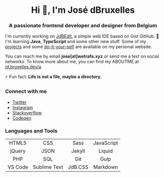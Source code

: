 <h1 align="center">Hi 👋, I'm José dBruxelles</h1>
<h3 align="center">A passionate frontend developer and designer from Belgium</h3>

I'm currently working on [JdBEdit](https://code.wetrafa.xyz), a simple web IDE based on Gist GitHub. 🌱 I'm learning **Java**, **TypeScript** and some other new stuff. Some of my [projects](https://jd.bruxelles.dev/projets) and some [do-it-your-self](https://jd.bruxelles.dev/w/) are available on my personal website.

You can reach me by email **jose[at]wetrafa.xyz** or send me a text on social networks. To know more about me, you can find my ABOUTME at [jd.bruxelles.dev/a](https://jd.bruxelles.dev/a)

⚡ Fun fact: **Life is not a file, maybe a directory.**

### Connect with me

- [Twitter](https://twitter.com/jdbruxelles)
- [Instagram](https://instagram.com/jdbruxelles)
- [Stackoverflow](https://stackoverflow.com/users/8335367)
- [Codepen](https://codepen.io/jdbio)

### Languages and Tools

|         |              |         |            |
|:-------:|:------------:|:-------:|:----------:|
| HTML5   | CSS          | Sass    | JavaScript |
| jQuery  | JSON         | Jekyll  | Liquid     |
| PHP     | SQL          | Git     | Gulp       |
| VS Code | Sublime Text | JdB.CSS | Markdown   |

<!-- ### My most used languages on GitHub

![Top Langs](https://github-readme-stats.vercel.app/api/top-langs/?username=jdbruxelles&layout=compact&hide_title=true) -->

<!-- ### Top languages over the 7 last days

![Wakatime-stats-light](https://wakatime.com/share/@jdbruxelles/169e4255-7a58-4155-95a0-cce5c2294782.png#gh-light-mode-only)
![Wakatime-stats-dark](https://wakatime.com/share/@jdbruxelles/942e0d2f-a6a3-4c2c-bbfb-d30717619b6c.png#gh-dark-mode-only) -->

